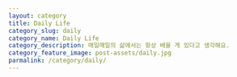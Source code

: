 ```yaml
---
layout: category
title: Daily Life
category_slug: daily
category_name: Daily Life
category_description: 매일매일의 삶에서는 항상 배울 게 있다고 생각해요.
category_feature_image: post-assets/daily.jpg
parmalink: /category/daily/
---
```

